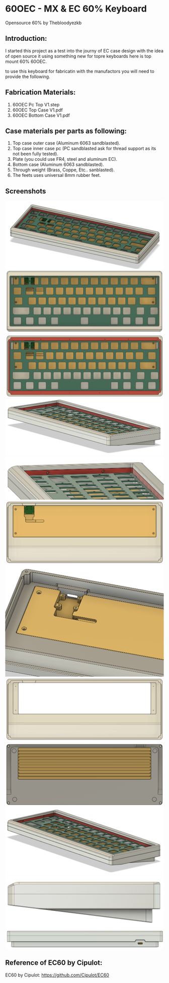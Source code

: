 # 60OEC - MX & EC 60% Keyboard

Opensource 60% by Thebloodyezkb

## Introduction:
I started this project as a test into the journy of EC case design with the idea of open source it using something new for topre keyboards here is top mount 60% 60OEC.

to use this keyboard for fabricatin with the manufactors you will need to provide the following.
## Fabrication Materials:
1. 60OEC Pc Top V1.step
2. 60OEC Top Case V1.pdf
3. 60OEC Bottom Case V1.pdf

## Case materials per parts as following:
1. Top case outer case (Aluminum 6063 sandblasted).
2. Top case inner case pc (PC sandblasted ask for thread support as its not been fully tested).
3. Plate (you could use FR4, steel and aluminum EC).
4. Bottom case (Aluminum 6063 sandblasted).
5. Through weight (Brass, Coppe, Etc.. sanblasted).
6. The feets uses universal 8mm rubber feet.

## Screenshots
![Capture1](https://github.com/wizardzcustomkb/60oec/blob/main/Pic/Capture1.PNG)
![Capture2](https://github.com/wizardzcustomkb/60oec/blob/main/Pic/Capture2.PNG)
![Capture3](https://github.com/wizardzcustomkb/60oec/blob/main/Pic/Capture3.PNG)
![Capture4](https://github.com/wizardzcustomkb/60oec/blob/main/Pic/Capture4.PNG)
![Capture5](https://github.com/wizardzcustomkb/60oec/blob/main/Pic/Capture5.PNG)
![Capture6](https://github.com/wizardzcustomkb/60oec/blob/main/Pic/Capture6.PNG)
![Capture7](https://github.com/wizardzcustomkb/60oec/blob/main/Pic/Capture7.PNG)
![Capture8](https://github.com/wizardzcustomkb/60oec/blob/main/Pic/Capture8.PNG)
![Capture9](https://github.com/wizardzcustomkb/60oec/blob/main/Pic/Capture9.PNG)
![Capture10](https://github.com/wizardzcustomkb/60oec/blob/main/Pic/Capture10.PNG)
![Capture11](https://github.com/wizardzcustomkb/60oec/blob/main/Pic/Capture11.PNG)
![Capture12](https://github.com/wizardzcustomkb/60oec/blob/main/Pic/Capture12.PNG)

## Reference of EC60 by Cipulot:
EC60 by Cipulot: https://github.com/Cipulot/EC60
